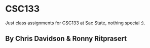 # CSC133

Just class assignments for CSC133 at Sac State, nothing special :).

## By Chris Davidson & Ronny Ritprasert
